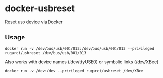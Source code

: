 # docker-usbreset

Reset usb device via Docker

## Usage

```
docker run -v /dev/bus/usb/001/013:/dev/bus/usb/001/013 --privileged rugarci/usbreset /dev/bus/usb/001/013
```

Also works with device names (/dev/ttyUSB0) or symbolic links (/dev/XBee)

```
docker run -v /dev:/dev --privileged rugarci/usbreset /dev/XBee
```
